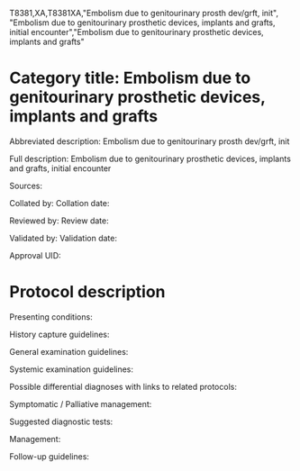 T8381,XA,T8381XA,"Embolism due to genitourinary prosth dev/grft, init", "Embolism due to genitourinary prosthetic devices, implants and grafts, initial encounter","Embolism due to genitourinary prosthetic devices, implants and grafts"
# Category title: Embolism due to genitourinary prosthetic devices, implants and grafts

Abbreviated description: Embolism due to genitourinary prosth dev/grft, init

Full description: Embolism due to genitourinary prosthetic devices, implants and grafts, initial encounter

Sources:

Collated by:
Collation date:

Reviewed by:
Review date:

Validated by:
Validation date:

Approval UID:

# Protocol description

Presenting conditions:

History capture guidelines:

General examination guidelines:

Systemic examination guidelines:

Possible differential diagnoses with links to related protocols:

Symptomatic / Palliative management:

Suggested diagnostic tests:

Management:

Follow-up guidelines:
